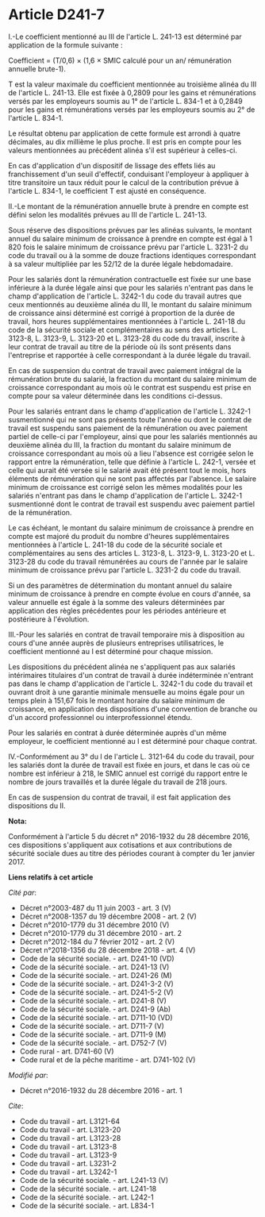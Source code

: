 # Article D241-7

I.-Le coefficient mentionné au III de l'article L. 241-13 est déterminé par application de la formule suivante : 

Coefficient = (T/0,6) × (1,6 × SMIC calculé pour un an/ rémunération annuelle brute-1). 

T est la valeur maximale du coefficient mentionnée au troisième alinéa du III de l'article L. 241-13. Elle est fixée à 0,2809
pour les gains et rémunérations versés par les employeurs soumis au 1° de l'article L. 834-1 et à 0,2849 pour les gains et
rémunérations versés par les employeurs soumis au 2° de l'article L. 834-1. 

Le résultat obtenu par application de cette formule est arrondi à quatre décimales, au dix millième le plus proche. Il est
pris en compte pour les valeurs mentionnées au précédent alinéa s'il est supérieur à celles-ci. 

En cas d'application d'un dispositif de lissage des effets liés au franchissement d'un seuil d'effectif, conduisant
l'employeur à appliquer à titre transitoire un taux réduit pour le calcul de la contribution prévue à l'article L. 834-1, le
coefficient T est ajusté en conséquence. 

II.-Le montant de la rémunération annuelle brute à prendre en compte est défini selon les modalités prévues au III de
l'article L. 241-13. 

Sous réserve des dispositions prévues par les alinéas suivants, le montant annuel du salaire minimum de croissance à prendre
en compte est égal à 1 820 fois le salaire minimum de croissance prévu par l'article L. 3231-2 du code du travail ou à la
somme de douze fractions identiques correspondant à sa valeur multipliée par les 52/12 de la durée légale hebdomadaire. 

Pour les salariés dont la rémunération contractuelle est fixée sur une base inférieure à la durée légale ainsi que pour les
salariés n'entrant pas dans le champ d'application de l'article L. 3242-1 du code du travail autres que ceux mentionnés au
deuxième alinéa du III, le montant du salaire minimum de croissance ainsi déterminé est corrigé à proportion de la durée de
travail, hors heures supplémentaires mentionnées à l'article L. 241-18 du code de la sécurité sociale et complémentaires au
sens des articles L. 3123-8, L. 3123-9, L. 3123-20 et L. 3123-28 du code du travail, inscrite à leur contrat de travail au
titre de la période où ils sont présents dans l'entreprise et rapportée à celle correspondant à la durée légale du travail. 

En cas de suspension du contrat de travail avec paiement intégral de la rémunération brute du salarié, la fraction du montant
du salaire minimum de croissance correspondant au mois où le contrat est suspendu est prise en compte pour sa valeur
déterminée dans les conditions ci-dessus. 

Pour les salariés entrant dans le champ d'application de l'article L. 3242-1 susmentionné qui ne sont pas présents toute
l'année ou dont le contrat de travail est suspendu sans paiement de la rémunération ou avec paiement partiel de celle-ci par
l'employeur, ainsi que pour les salariés mentionnés au deuxième alinéa du III, la fraction du montant du salaire minimum de
croissance correspondant au mois où a lieu l'absence est corrigée selon le rapport entre la rémunération, telle que définie à
l'article L. 242-1, versée et celle qui aurait été versée si le salarié avait été présent tout le mois, hors éléments de
rémunération qui ne sont pas affectés par l'absence. Le salaire minimum de croissance est corrigé selon les mêmes modalités
pour les salariés n'entrant pas dans le champ d'application de l'article L. 3242-1 susmentionné dont le contrat de travail
est suspendu avec paiement partiel de la rémunération. 

Le cas échéant, le montant du salaire minimum de croissance à prendre en compte est majoré du produit du nombre d'heures
supplémentaires mentionnées à l'article L. 241-18 du code de la sécurité sociale et complémentaires au sens des articles L.
3123-8, L. 3123-9, L. 3123-20 et L. 3123-28 du code du travail rémunérées au cours de l'année par le salaire minimum de
croissance prévu par l'article L. 3231-2 du code du travail. 

Si un des paramètres de détermination du montant annuel du salaire minimum de croissance à prendre en compte évolue en cours
d'année, sa valeur annuelle est égale à la somme des valeurs déterminées par application des règles précédentes pour les
périodes antérieure et postérieure à l'évolution. 

III.-Pour les salariés en contrat de travail temporaire mis à disposition au cours d'une année auprès de plusieurs
entreprises utilisatrices, le coefficient mentionné au I est déterminé pour chaque mission. 

Les dispositions du précédent alinéa ne s'appliquent pas aux salariés intérimaires titulaires d'un contrat de travail à durée
indéterminée n'entrant pas dans le champ d'application de l'article L. 3242-1 du code du travail et ouvrant droit à une
garantie minimale mensuelle au moins égale pour un temps plein à 151,67 fois le montant horaire du salaire minimum de
croissance, en application des dispositions d'une convention de branche ou d'un accord professionnel ou interprofessionnel
étendu. 

Pour les salariés en contrat à durée déterminée auprès d'un même employeur, le coefficient mentionné au I est déterminé pour
chaque contrat. 

IV.-Conformément au 3° du I de l'article L. 3121-64 du code du travail, pour les salariés dont la durée de travail est fixée
en jours, et dans le cas où ce nombre est inférieur à 218, le SMIC annuel est corrigé du rapport entre le nombre de jours
travaillés et la durée légale du travail de 218 jours. 

En cas de suspension du contrat de travail, il est fait application des dispositions du II.

**Nota:**

Conformément à l'article 5 du décret n° 2016-1932 du 28 décembre 2016, ces dispositions s'appliquent aux cotisations et aux
contributions de sécurité sociale dues au titre des périodes courant à compter du 1er janvier 2017.

**Liens relatifs à cet article**

_Cité par_:

  - Décret n°2003-487 du 11 juin 2003 - art. 3 (V)
  - Décret n°2008-1357 du 19 décembre 2008 - art. 2 (V)
  - Décret n°2010-1779 du 31 décembre 2010 (V)
  - Décret n°2010-1779 du 31 décembre 2010 - art. 2
  - Décret n°2012-184 du 7 février 2012 - art. 2 (V)
  - Décret n°2018-1356 du 28 décembre 2018 - art. 4 (V)
  - Code de la sécurité sociale. - art. D241-10 (VD)
  - Code de la sécurité sociale. - art. D241-13 (V)
  - Code de la sécurité sociale. - art. D241-26 (M)
  - Code de la sécurité sociale. - art. D241-3-2 (V)
  - Code de la sécurité sociale. - art. D241-5-2 (V)
  - Code de la sécurité sociale. - art. D241-8 (V)
  - Code de la sécurité sociale. - art. D241-9 (Ab)
  - Code de la sécurité sociale. - art. D711-10 (VD)
  - Code de la sécurité sociale. - art. D711-7 (V)
  - Code de la sécurité sociale. - art. D711-9 (M)
  - Code de la sécurité sociale. - art. D752-7 (V)
  - Code rural - art. D741-60 (V)
  - Code rural et de la pêche maritime - art. D741-102 (V)

_Modifié par_:

  - Décret n°2016-1932 du 28 décembre 2016 - art. 1

_Cite_:

  - Code du travail - art. L3121-64
  - Code du travail - art. L3123-20
  - Code du travail - art. L3123-28
  - Code du travail - art. L3123-8
  - Code du travail - art. L3123-9
  - Code du travail - art. L3231-2
  - Code du travail - art. L3242-1
  - Code de la sécurité sociale. - art. L241-13 (V)
  - Code de la sécurité sociale. - art. L241-18
  - Code de la sécurité sociale. - art. L242-1
  - Code de la sécurité sociale. - art. L834-1
